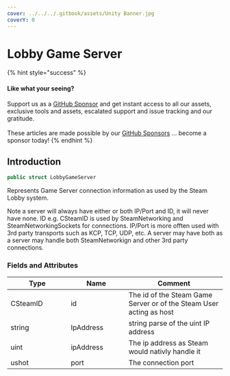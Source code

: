 ```yaml
---
cover: ../../../.gitbook/assets/Unity Banner.jpg
coverY: 0
---
```


# Lobby Game Server

{% hint style="success" %}
#### Like what your seeing?

Support us as a [GitHub Sponsor](../../../where-to-buy/become-a-sponsor.md) and get instant access to all our assets, exclusive tools and assets, escalated support and issue tracking and our gratitude.\
\
These articles are made possible by our [GitHub Sponsors](../../../where-to-buy/become-a-sponsor.md) ... become a sponsor today!
{% endhint %}

## Introduction

```csharp
public struct LobbyGameServer
```

Represents Game Server connection information as used by the Steam Lobby system.

Note a server will always have either or both IP/Port and ID, it will never have none. ID e.g. CSteamID is used by SteamNetworking and SteamNetworkingSockets for connections. IP/Port is more offten used with 3rd party transports such as KCP, TCP, UDP, etc. A server may have both as a server may handle both SteamNetworkign and other 3rd party connections.

### Fields and Attributes

<table><thead><tr><th width="187.56643368118847">Type</th><th width="173.82668241105068">Name</th><th width="375.82373346952215">Comment</th></tr></thead><tbody><tr><td>CSteamID</td><td>id</td><td>The id of the Steam Game Server or of the Steam User acting as host</td></tr><tr><td>string</td><td>IpAddress</td><td>string parse of the uint IP address</td></tr><tr><td>uint</td><td>ipAddress</td><td>The ip address as Steam would nativly handle it</td></tr><tr><td>ushot</td><td>port</td><td>The connection port</td></tr></tbody></table>

